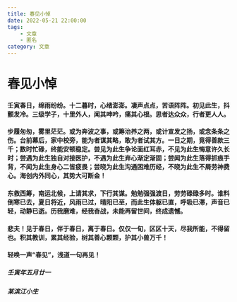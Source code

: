 ```yaml
---
title: 春见小悼
date: 2022-05-21 22:00:00
tags: 
    - 文章
    - 匿名
category: 文章
---
```


# 春见小悼

#### 	壬寅春日，绵雨纷纷。十二暮时，心绪澎澎。凄声点点，苦语阵阵。初见此生，抖颤发冷。三级学子，十里外人，闻其呻吟，痛其心根。思者达众众，行者更人人。

#### 	步履匆匆，雾里茫茫。或为奔波之事，或筹治养之两，或计宣发之扬，或念条条之伤。台前幕后，家中校旁，能为者谋其略，敢为者试其方。一日之期，竟得善款三千；数时忙碌，终能安顿稳定。尝见为此生争论面红耳赤，不见为此生悔意许久长时；尝遇为此生独自对接医护，不遇为此生弃心渐定渐固；尝闻为此生落得抓痕手背，不闻为此生身心二皆疲畏；尝晓为此生沟通困难历经，不晓为此生不屑劳神费心。海创内外同心，其势大可断金！

#### 	东救西筹，南运北候，上请其求，下行其谋。勉勉强强渡日，劳劳碌碌多时。谁料倒寒已去，夏日将近，风雨已过，晴阳已至，而此生体躯已直，呼吸已滞，声音已轻，动静已逝。历我磨难，经我奋战，未能再留世间，终成遗憾。

#### 	悲夫！见于春日，伴于春日，离于春日。仅仅一旬，区区十天，尽我所能，不得留也。积其教训，累其经验，树其善心颗颗，护其小兽万千！

#### 	轻唤一声“春见”，浅道一句再见！



##### <p align="left">壬寅年五月廿一</p>

##### <p align="left">某滨江小生</p>
